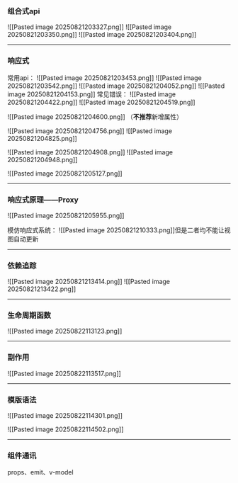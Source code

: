 ### 组合式api
![[Pasted image 20250821203327.png]]
![[Pasted image 20250821203350.png]]
![[Pasted image 20250821203404.png]]

---
### 响应式
常用api：
![[Pasted image 20250821203453.png]]
![[Pasted image 20250821203542.png]]
![[Pasted image 20250821204052.png]]
![[Pasted image 20250821204153.png]]
常见错误：
![[Pasted image 20250821204422.png]]
![[Pasted image 20250821204519.png]]

![[Pasted image 20250821204600.png]]
（**不推荐**新增属性）

![[Pasted image 20250821204756.png]]
![[Pasted image 20250821204825.png]]

![[Pasted image 20250821204908.png]]
![[Pasted image 20250821204948.png]]

![[Pasted image 20250821205127.png]]

---
### 响应式原理——Proxy
![[Pasted image 20250821205955.png]]

模仿响应式系统：
![[Pasted image 20250821210333.png]]但是二者均不能让视图自动更新


---
### 依赖追踪
![[Pasted image 20250821213414.png]]
![[Pasted image 20250821213422.png]]

---
### 生命周期函数
 ![[Pasted image 20250822113123.png]]

---
### 副作用
![[Pasted image 20250822113517.png]]

---
### 模版语法
![[Pasted image 20250822114301.png]]

![[Pasted image 20250822114502.png]]

---
### 组件通讯
props、emit、v-model